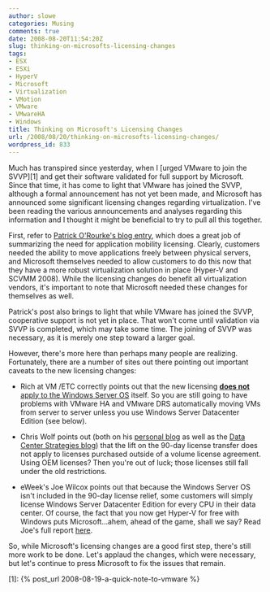 ```yaml
---
author: slowe
categories: Musing
comments: true
date: 2008-08-20T11:54:20Z
slug: thinking-on-microsofts-licensing-changes
tags:
- ESX
- ESXi
- HyperV
- Microsoft
- Virtualization
- VMotion
- VMware
- VMwareHA
- Windows
title: Thinking on Microsoft's Licensing Changes
url: /2008/08/20/thinking-on-microsofts-licensing-changes/
wordpress_id: 833
---
```


Much has transpired since yesterday, when I [urged VMware to join the SVVP][1] and get their software validated for full support by Microsoft. Since that time, it has come to light that VMware has joined the SVVP, although a formal announcement has not yet been made, and Microsoft has announced some significant licensing changes regarding virtualization. I've been reading the various announcements and analyses regarding this information and I thought it might be beneficial to try to pull all this together.

First, refer to [Patrick O'Rourke's blog entry](http://blogs.technet.com/virtualization/archive/2008/08/19/Thoughts-on-today_2700_s-virtualization-licensing-and-support-news.aspx), which does a great job of summarizing the need for application mobility licensing. Clearly, customers needed the ability to move applications freely between physical servers, and Microsoft themselves needed to allow customers to do this now that they have a more robust virtualization solution in place (Hyper-V and SCVMM 2008). While the licensing changes do benefit all virtualization vendors, it's important to note that Microsoft needed these changes for themselves as well.

Patrick's post also brings to light that while VMware has joined the SVVP, cooperative support is not yet in place. That won't come until validation via SVVP is completed, which may take some time. The joining of SVVP was necessary, as it is merely one step toward a larger goal.

However, there's more here than perhaps many people are realizing. Fortunately, there are a number of sites out there pointing out important caveats to the new licensing changes:

* Rich at VM /ETC correctly points out that the new licensing [**does not** apply to the Windows Server OS](http://vmetc.com/2008/08/19/new-microsoft-application-mobility-brief-does-not-cover-the-windows-operating-system/) itself. So you are still going to have problems with VMware HA and VMware DRS automatically moving VMs from server to server unless you use Windows Server Datacenter Edition (see below).

* Chris Wolf points out (both on his [personal blog](http://www.chriswolf.com/?p=184) as well as the [Data Center Strategies blog](http://dcsblog.burtongroup.com/data_center_strategies/2008/08/interpreting-mi.html)) that the lift on the 90-day license transfer does not apply to licenses purchased outside of a volume license agreement. Using OEM licenses? Then you're out of luck; those licenses still fall under the old restrictions.

* eWeek's Joe Wilcox points out that because the Windows Server OS isn't included in the 90-day license relief, some customers will simply license Windows Server Datacenter Edition for every CPU in their data center. Of course, the fact that you now get Hyper-V for free with Windows puts Microsoft...ahem, ahead of the game, shall we say? Read Joe's full report [here](http://www.microsoft-watch.com/content/server/microsofts_90_day_sleight_of_hand.html?kc=MWRSS02129TX1K0000535).

So, while Microsoft's licensing changes are a good first step, there's still more work to be done. Let's applaud the changes, which were necessary, but let's continue to press Microsoft to fix the issues that remain.

[1]: {% post_url 2008-08-19-a-quick-note-to-vmware %}
